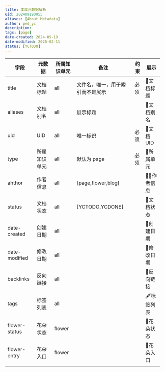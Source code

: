 ```yaml
---
title: 本库元数据解析
uid: 202409190055
aliases: [About Metadata]
author: ped_yc
description: 
tags: [page]
date-created: 2024-09-19
date-modified: 2025-02-11
status: [YCTODO]
---
```


| 字段            | 元数据    | 所属知识单元 | 备注                 | 约束  | 展示       |
| ------------- | ------ | ------ | ------------------ | --- | -------- |
| title         | 文档标题   | all    | 文件名，唯一，用于索引而不是展示   | 必须  | 💙文档标题   |
| aliases       | 文档别名   | all    | 展示标题               |     | 💙文档别名   |
| uid           | UID    | all    | 唯一标识               | 必须  | 💙文档 UID |
| type          | 所属知识单元 | all    | 默认为 page           | 必须  | 💙所属单元   |
| ahthor        | 作者信息   | all    | [page,flower,blog] |     | 🙇‍♂作者信息 |
| status        | 文档状态   | all    | [YCTODO,YCDONE]    |     | 🌱文档状态   |
| date-created  | 创建日期   | all    |                    |     | 📅创建日期   |
| date-modified | 修改日期   | all    |                    |     | 📅修改日期   |
| backlinks     | 反向链接   | all    |                    |     | 🔗反向链接   |
| tags          | 标签列表   | all    |                    |     | 🖋标签列表   |
| flower-status | 花朵状态   | flower |                    |     | 🌻花朵状态   |
| flower-entry  | 花朵入口   | flower |                    |     | 🌻花朵入口   |
|               |        |        |                    |     |          |
